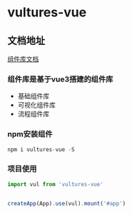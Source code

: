 <!--
 * @Author: sifengyuan
 * @Date: 2022-07-23 10:50:48
 * @LastEditors: sifengyuan
 * @LastEditTime: 2022-07-24 22:58:24
 * @FilePath: /vultures/README.md
 * @Description: update here
-->
# vultures-vue

## 文档地址

[组件库文档 ](http://si7578.gitee.io/vultures/)
### 组件库是基于vue3搭建的组件库

- 基础组件库
- 可视化组件库
- 流程组件库
  
### npm安装组件

```javascript
npm i vultures-vue -S
```

### 项目使用

```javascript
import vul from 'vultures-vue'


createApp(App).use(vul).mount('#app')
```
